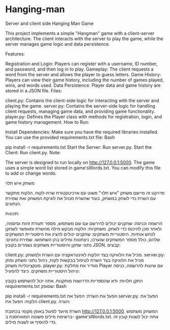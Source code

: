 # Hanging-man
Server and client side
Hanging Man Game

This project implements a simple "Hangman" game with a client-server architecture. The client interacts with the server to play the game, while the server manages game logic and data persistence.

Features:

Registration and Login: Players can register with a username, ID number, and password, and then log in to play.
Gameplay: The client requests a word from the server and allows the player to guess letters.
Game History: Players can view their game history, including the number of games played, wins, and words used.
Data Persistence: Player data and game history are stored in a JSON file.
Files:

client.py: Contains the client-side logic for interacting with the server and playing the game.
server.py: Contains the server-side logic for handling client requests, managing game data, and providing game functionality.
player.py: Defines the Player class with methods for registration, login, and game history management.
How to Run:

Install Dependencies: Make sure you have the required libraries installed. You can use the provided requirements.txt file:
Bash

pip install -r requirements.txt
Start the Server: Run server.py.
Start the Client: Run client.py.
Note:

The server is designed to run locally on http://127.0.0.1:5000.
The game uses a simple word list stored in game'sWords.txt. You can modify this file to add or change words.

משחק איש תלוי

פרויקט זה מיישם משחק "איש תלוי" פשוט עם ארכיטקטורת שרת-לקוח. הלקוח מתקשר עם השרת כדי לשחק במשחק, בעוד שהשרת מנהל את לוגיקת המשחק ואת שמירת הנתונים.

תכונות:

הרשמה וכניסה: שחקנים יכולים להירשם עם שם משתמש, מספר תעודת זהות וסיסמה, ולאחר מכן להיכנס כדי לשחק.
משחקיות: הלקוח מבקש מילה מהשרת ומאפשר לשחקן לנחש אותיות.
היסטוריית משחקים: שחקנים יכולים להציג את היסטוריית המשחקים שלהם, כולל מספר המשחקים שנערכו, ניצחונות ומילים בהן השתמשו.
שמירת נתונים: נתוני שחקן והיסטוריית משחקים נשמרים בקובץ JSON.
קבצים:

client.py: מכיל את הלוגיקה בצד הלקוח לאינטראקציה עם השרת ולמשחק.
server.py: מכיל את הלוגיקה בצד השרת לטיפול בבקשות לקוח, ניהול נתוני משחק ומתן פונקציונליות משחק.
player.py: מגדיר את מחלקת Player עם שיטות להרשמה, כניסה וניהול היסטוריית משחקים.
כיצד להפעיל:

התקן תלויות: ודא שהספריות הדרושות מותקנות. אתה יכול להשתמש בקובץ requirements.txt שסופק:
Bash

pip install -r requirements.txt
הפעל את השרת: הפעל את server.py.
הפעל את הלקוח: הפעל את client.py.
הערה:

השרת מיועד לפעול באופן מקומי בכתובת http://127.0.0.1:5000.
המשחק משתמש ברשימת מילים פשוטה המאוחסנת ב- game'sWords.txt. אתה יכול לשנות קובץ זה כדי להוסיף או לשנות מילים.

